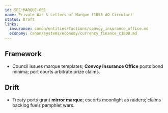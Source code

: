 ```yaml
---
id: SEC:MARQUE-001
name: Private War & Letters of Marque (1055 AO Circular)
status: Draft
links:
  insurance: canon/entities/factions/convoy_insurance_office.md
  economy: canon/systems/economy/currency_finance_c1800.md
---
```


## Framework
- Council issues marque templates; **Convoy Insurance Office** posts bond minima; port courts arbitrate prize claims.

## Drift
- Treaty ports grant **mirror marque**; escorts moonlight as raiders; claims backlog fuels pamphlet wars.
